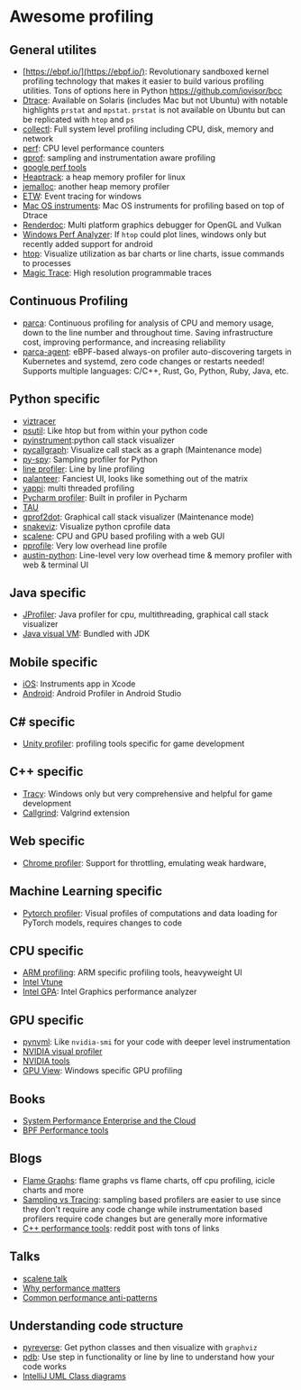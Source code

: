 # Awesome profiling

## General utilites
* [https://ebpf.io/](https://ebpf.io/): Revolutionary sandboxed kernel profiling technology that makes it easier to build various profiling utilities. Tons of options here in Python https://github.com/iovisor/bcc
* [Dtrace](https://www.oracle.com/solaris/technologies/dtrace-tutorial.html): Available on Solaris (includes Mac but not Ubuntu) with notable highlights `prstat` and `mpstat`. `prstat` is not available on Ubuntu but can be replicated with `htop` and `ps`
* [collectl](http://collectl.sourceforge.net/Tutorial.html): Full system level profiling including CPU, disk, memory and network
* [perf](https://perf.wiki.kernel.org/index.php/Main_Page): CPU level performance counters
* [gprof](https://sourceware.org/binutils/docs/gprof/): sampling and instrumentation aware profiling
* [google perf tools](https://github.com/gperftools/gperftools)
* [Heaptrack](https://github.com/KDE/heaptrack): a heap memory profiler for linux
* [jemalloc](https://github.com/jemalloc/jemalloc): another heap memory profiler
* [ETW](https://docs.microsoft.com/en-us/windows-hardware/drivers/devtest/event-tracing-for-windows--etw-): Event tracing for windows
* [Mac OS instruments](https://knowledge.broadcom.com/external/article/180011/how-to-use-macintosh-xcodes-instruments.html): Mac OS instruments for profiling based on top of Dtrace
* [Renderdoc](https://github.com/baldurk/renderdoc): Multi platform graphics debugger for OpenGL and Vulkan
* [Windows Perf Analyzer](https://docs.microsoft.com/en-us/windows-hardware/test/wpt/windows-performance-analyzer): If `htop` could plot lines, windows only but recently added support for android
* [htop](https://htop.dev/): Visualize utilization as bar charts or line charts, issue commands to processes
* [Magic Trace](https://github.com/janestreet/magic-trace): High resolution programmable traces

## Continuous Profiling
* [parca](https://github.com/parca-dev/parca): Continuous profiling for analysis of CPU and memory usage, down to the line number and throughout time. Saving infrastructure cost, improving performance, and increasing reliability
* [parca-agent](https://github.com/parca-dev/parca-agent): eBPF-based always-on profiler auto-discovering targets in Kubernetes and systemd, zero code changes or restarts needed! Supports multiple languages: C/C++, Rust, Go, Python, Ruby, Java, etc.

## Python specific
* [viztracer](https://github.com/gaogaotiantian/viztracer)
* [psutil](https://github.com/giampaolo/psutil): Like htop but from within your python code
* [pyinstrument](https://github.com/joerick/pyinstrument):python call stack visualizer
* [pycallgraph](https://github.com/gak/pycallgraph): Visualize call stack as a graph (Maintenance mode)
* [py-spy](https://github.com/benfred/py-spy): Sampling profiler for Python
* [line profiler](https://github.com/pyutils/line_profiler): Line by line profiling
* [palanteer](https://github.com/dfeneyrou/palanteer): Fanciest UI, looks like something out of the matrix
* [yappi](https://github.com/sumerc/yappi/): multi threaded profiling
* [Pycharm profiler](https://www.jetbrains.com/help/pycharm/profiler.html): Built in profiler in Pycharm
* [TAU](https://www.cs.uoregon.edu/research/tau/home.php)
* [gprof2dot](https://github.com/jrfonseca/gprof2dot): Graphical call stack visualizer (Maintenance mode)
* [snakeviz](https://jiffyclub.github.io/snakeviz/): Visualize python cprofile data
* [scalene](https://github.com/plasma-umass/scalene): CPU and GPU based profiling with a web GUI
* [pprofile](https://github.com/vpelletier/pprofile): Very low overhead line profile
* [austin-python](https://github.com/P403n1x87/austin-python): Line-level very low overhead time & memory profiler with web & terminal UI

## Java specific
* [JProfiler](https://www.ej-technologies.com/products/jprofiler/overview.html): Java profiler for cpu, multithreading, graphical call stack visualizer
* [Java visual VM](https://visualvm.github.io/download.html): Bundled with JDK

## Mobile specific
* [iOS](https://developer.apple.com/library/archive/documentation/ToolsLanguages/Conceptual/Xcode_Overview/MeasuringPerformance.html): Instruments app in Xcode
* [Android](https://developer.android.com/studio/profile/android-profiler): Android Profiler in Android Studio

## C# specific
* [Unity profiler](https://docs.unity3d.com/Manual/Profiler.html): profiling tools specific for game development

## C++ specific
* [Tracy](https://github.com/wolfpld/tracy): Windows only but very comprehensive and helpful for game development
* [Callgrind](https://valgrind.org/docs/manual/cl-manual.html): Valgrind extension

## Web specific
* [Chrome profiler](https://developer.chrome.com/docs/devtools/evaluate-performance/): Support for throttling, emulating weak hardware,

## Machine Learning specific
* [Pytorch profiler](https://pytorch.org/blog/introducing-pytorch-profiler-the-new-and-improved-performance-tool/): Visual profiles of computations and data loading for PyTorch models, requires changes to code

## CPU specific
* [ARM profiling](https://developer.arm.com/tools-and-software/server-and-hpc/debug-and-profile/arm-forge/arm-map/python-profiling): ARM specific profiling tools, heavyweight UI
* [Intel Vtune](https://www.intel.com/content/www/us/en/develop/documentation/vtune-help/top/analyze-performance/code-profiling-scenarios/python-code-analysis.html)
* [Intel GPA](https://www.intel.com/content/www/us/en/developer/tools/graphics-performance-analyzers/overview.html): Intel Graphics performance analyzer

## GPU specific
* [pynvml](https://github.com/gpuopenanalytics/pynvml): Like `nvidia-smi` for your code with deeper level instrumentation
* [NVIDIA visual profiler](https://developer.nvidia.com/nvidia-visual-profiler)
* [NVIDIA tools](https://developer.nvidia.com/tools-overview)
* [GPU View](https://docs.microsoft.com/en-us/windows-hardware/drivers/display/using-gpuview#:~:text=GPUView%20(GPUView.exe)%20is,processing%20on%20the%20video%20hardware.): Windows specific GPU profiling

## Books
* [System Performance Enterprise and the Cloud](https://www.amazon.com/Systems-Performance-Enterprise-Brendan-Gregg/dp/0133390098)
* [BPF Performance tools](https://www.amazon.com/Performance-Tools-Addison-Wesley-Professional-Computing/dp/0136554822)

## Blogs
* [Flame Graphs](https://www.brendangregg.com/flamegraphs.html): flame graphs vs flame charts, off cpu profiling, icicle charts and more
* [Sampling vs Tracing](https://danluu.com/perf-tracing/): sampling based profilers are easier to use since they don't require any code change while instrumentation based profilers require code changes but are generally more informative
* [C++ performance tools](https://www.reddit.com/r/cpp/comments/7kurp6/comment/drhpyfh/?utm_source=share&utm_medium=web2x&context=3): reddit post with tons of links

## Talks
* [scalene talk](https://www.youtube.com/watch?v=5iEf-_7mM1k)
* [Why performance matters](https://www.youtube.com/watch?v=r-TLSBdHe1A&)
* [Common performance anti-patterns](https://www.youtube.com/watch?v=YY7yJHo0M5I)

## Understanding code structure
* [pyreverse](https://www.redshiftzero.com/pyreverse-uml/): Get python classes and then visualize with `graphviz`
* [pdb](https://stackoverflow.com/questions/4929251/how-to-step-through-python-code-to-help-debug-issues): Use step in functionality or line by line to understand how your code works
* [IntelliJ UML Class diagrams](https://www.jetbrains.com/help/idea/class-diagram.html)
